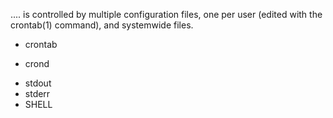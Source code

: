 .... is controlled by multiple configuration files, one per user (edited with the crontab(1) command), and systemwide files.
* crontab
+ crond
* stdout
* stderr
* SHELL

